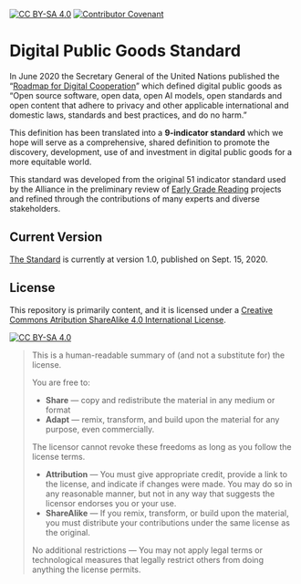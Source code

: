 [![CC BY-SA 4.0][cc-by-sa-shield]](LICENSE)
[![Contributor Covenant][code-of-conduct-shield]](CODE_OF_CONDUCT.md)

# Digital Public Goods Standard

In June 2020 the Secretary General of the United Nations published the “[Roadmap for Digital Cooperation](https://www.un.org/en/content/digital-cooperation-roadmap/)” which defined digital public goods as “Open source software, open data, open AI models, open standards and open content that adhere to privacy and other applicable international and domestic laws, standards and best practices, and do no harm.”

This definition has been translated into a **9-indicator standard** which we hope will serve as a comprehensive, shared definition to promote the discovery, development, use of and investment in digital public goods for a more equitable world.

This standard was developed from the original 51 indicator standard used by the Alliance in the preliminary review of [Early Grade Reading](https://digitalpublicgoods.net/blog/announcing-the-first-vetted-digital-public-goods-for-foundational-literacy-and-early-grade-reading/) projects and refined through the contributions of many experts and diverse stakeholders.

## Current Version

[The Standard](standard.md) is currently at version 1.0, published on Sept. 15, 2020.

## License

This repository is primarily content, and it is licensed under a [Creative Commons Atribution ShareAlike 4.0 International License](LICENSE).

[![CC BY-SA 4.0][cc-by-sa-image]](LICENSE)

> This is a human-readable summary of (and not a substitute for) the license.
> 
> You are free to:
> * **Share** — copy and redistribute the material in any medium or format
> * **Adapt** — remix, transform, and build upon the material for any purpose, even commercially.
> 
> The licensor cannot revoke these freedoms as long as you follow the license terms.
> 
> * **Attribution** — You must give appropriate credit, provide a link to the license, and indicate if changes were made. You may do so in any reasonable manner, but not in any way that suggests the licensor endorses you or your use.
> * **ShareAlike** — If you remix, transform, or build upon the material, you must distribute your contributions under the same license as the original.
>
> No additional restrictions — You may not apply legal terms or technological measures that legally restrict others from doing anything the license permits.

[cc-by-sa-image]: https://licensebuttons.net/l/by-sa/4.0/88x31.png
[cc-by-sa-shield]: https://img.shields.io/badge/License-CC%20BY--SA%204.0-lightgrey.svg
[code-of-conduct-shield]: https://img.shields.io/badge/Contributor%20Covenant-v2.0%20adopted-ff69b4.svg
